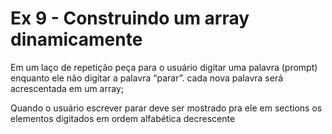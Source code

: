 # Ex 9 - Construindo um array dinamicamente

Em um laço de repetição peça para o usuário digitar uma palavra (prompt) enquanto ele não digitar a palavra “parar”. 
cada nova palavra será acrescentada em um array;

Quando o usuário escrever parar deve ser mostrado pra ele em sections os elementos digitados em ordem alfabética decrescente
